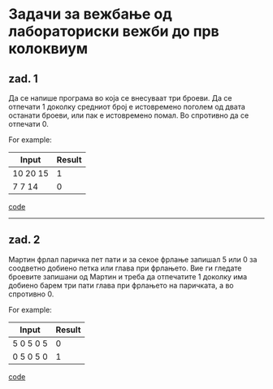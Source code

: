 # Задачи за вежбање од лабораториски вежби до прв колоквиум
## zad. 1
Да се напише програма во која се внесуваат три броеви. Да се отпечати 1 доколку средниот број е истовремено поголем од двата останати броеви, или пак е истовремено помал. Во спротивно да се отпечати 0.

For example:

| Input	    | Result |
|-----------|--------|
| 10 20 15  | 1      |
| 7 7 14    | 0      |

[code](zad_1.c)

---

## zad. 2

Мартин фрлал паричка пет пати и за секое фрлање запишал 5 или 0 за соодветно добиено петка или глава при фрлањето. Вие ги гледате броевите запишани од Мартин и треба да  отпечатите 1 доколку има добиено барем три пати глава при фрлањето на паричката, а во спротивно 0.

For example:

| Input	    | Result |
|-----------|--------|
| 5 0 5 0 5 | 0      |
| 0 5 0 5 0 | 1      |

[code](zad_2.c)

